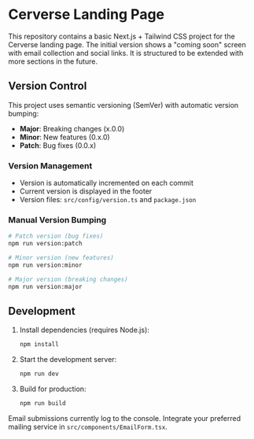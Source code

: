 # Cerverse Landing Page

This repository contains a basic Next.js + Tailwind CSS project for the Cerverse landing page. The initial version shows a "coming soon" screen with email collection and social links. It is structured to be extended with more sections in the future.

## Version Control

This project uses semantic versioning (SemVer) with automatic version bumping:

- **Major**: Breaking changes (x.0.0)
- **Minor**: New features (0.x.0) 
- **Patch**: Bug fixes (0.0.x)

### Version Management

- Version is automatically incremented on each commit
- Current version is displayed in the footer
- Version files: `src/config/version.ts` and `package.json`

### Manual Version Bumping

```bash
# Patch version (bug fixes)
npm run version:patch

# Minor version (new features)
npm run version:minor

# Major version (breaking changes)
npm run version:major
```

## Development

1. Install dependencies (requires Node.js):
   ```bash
   npm install
   ```
2. Start the development server:
   ```bash
   npm run dev
   ```
3. Build for production:
   ```bash
   npm run build
   ```

Email submissions currently log to the console. Integrate your preferred mailing service in `src/components/EmailForm.tsx`.
